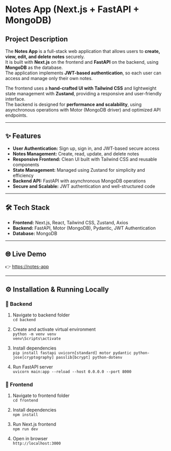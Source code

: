 #  Notes App (Next.js + FastAPI + MongoDB)

##  Project Description
The **Notes App** is a full-stack web application that allows users to **create, view, edit, and delete notes** securely.  
It is built with **Next.js** on the frontend and **FastAPI** on the backend, using **MongoDB** as the database.  
The application implements **JWT-based authentication**, so each user can access and manage only their own notes.

The frontend uses a **hand-crafted UI with Tailwind CSS** and lightweight state management with **Zustand**, providing a responsive and user-friendly interface.  
The backend is designed for **performance and scalability**, using asynchronous operations with Motor (MongoDB driver) and optimized API endpoints.

---

## ✨ Features
-  **User Authentication:** Sign up, sign in, and JWT-based secure access  
-  **Notes Management:** Create, read, update, and delete notes  
-  **Responsive Frontend:** Clean UI built with Tailwind CSS and reusable components  
-  **State Management:** Managed using Zustand for simplicity and efficiency  
-  **Backend API:** FastAPI with asynchronous MongoDB operations  
-  **Secure and Scalable:** JWT authentication and well-structured code  

---

## 🛠️ Tech Stack
- **Frontend:** Next.js, React, Tailwind CSS, Zustand, Axios  
- **Backend:** FastAPI, Motor (MongoDB), Pydantic, JWT Authentication  
- **Database:** MongoDB  

---

## 🌐 Live Demo
👉 [https://notes-app](https://notes-app-b5ve.vercel.app/)  


---

## ⚙️ Installation & Running Locally

### 🔹 Backend
1. Navigate to backend folder  
   `cd backend`  

2. Create and activate virtual environment  
   `python -m venv venv`  
   `venv\Scripts\activate`  

3. Install dependencies  
   `pip install fastapi uvicorn[standard] motor pydantic python-jose[cryptography] passlib[bcrypt] python-dotenv`  

4. Run FastAPI server  
   `uvicorn main:app --reload --host 0.0.0.0 --port 8000`  

### 🔹 Frontend
1. Navigate to frontend folder  
   `cd frontend`  

2. Install dependencies  
   `npm install`  

3. Run Next.js frontend  
   `npm run dev`  

4. Open in browser  
   `http://localhost:3000`  
